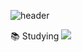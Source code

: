 <!--
**Obsessive-Curiosity/Obsessive-Curiosity** is a ✨ _special_ ✨ repository because its `README.md` (this file) appears on your GitHub profile.

Here are some ideas to get you started:

- 🔭 I’m currently working on ...
- 🌱 I’m currently learning ...
- 👯 I’m looking to collaborate on ...
- 🤔 I’m looking for help with ...
- 💬 Ask me about ...
- 📫 How to reach me: ...
- 😄 Pronouns: ...
- ⚡ Fun fact: ...
-->

![header](https://capsule-render.vercel.app/api?type=Venom&color=auto&height=300&section=header&text=Obessesive-Curiosty's%20Github&fontSize=50)

📚 Studying
<img src="https://img.shields.io/badge/javascript-F7DF1E?style=flat-square&logo=html5&logoColor=white">
